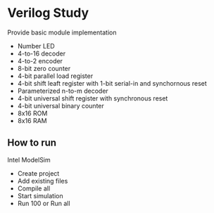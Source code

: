 # Verilog Study

Provide basic module implementation

- Number LED
- 4-to-16 decoder
- 4-to-2 encoder
- 8-bit zero counter
- 4-bit parallel load register
- 4-bit shift leaft register with 1-bit serial-in and synchornous reset
- Parameterized n-to-m decoder
- 4-bit universal shift register with synchronous reset
- 4-bit universal binary counter
- 8x16 ROM
- 8x16 RAM

## How to run

Intel ModelSim 

- Create project
- Add existing files
- Compile all
- Start simulation
- Run 100 or Run all